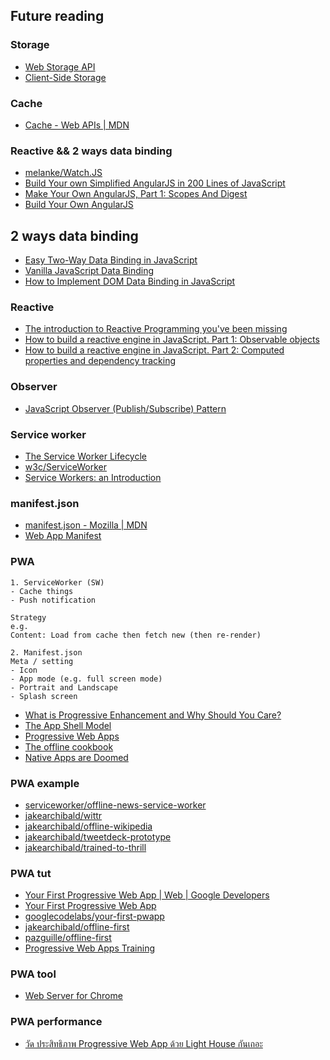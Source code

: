 ## Future reading

### Storage
- [Web Storage API](https://developer.mozilla.org/en-US/docs/Web/API/Web_Storage_API)
- [Client-Side Storage](https://www.html5rocks.com/en/tutorials/offline/storage/)

### Cache
- [Cache - Web APIs | MDN](https://developer.mozilla.org/en-US/docs/Web/API/Cache)

### Reactive && 2 ways data binding
- [melanke/Watch.JS](https://github.com/melanke/Watch.JS/)
- [Build Your own Simplified AngularJS in 200 Lines of JavaScript](http://blog.mgechev.com/2015/03/09/build-learn-your-own-light-lightweight-angularjs/)
- [Make Your Own AngularJS, Part 1: Scopes And Digest](http://teropa.info/blog/2013/11/03/make-your-own-angular-part-1-scopes-and-digest.html)
- [Build Your Own AngularJS](https://github.com/teropa/build-your-own-angularjs)

## 2 ways data binding
- [Easy Two-Way Data Binding in JavaScript](http://www.lucaongaro.eu/blog/2012/12/02/easy-two-way-data-binding-in-javascript/)
- [Vanilla JavaScript Data Binding](https://gist.github.com/austinhyde/4321f22a476e1cbee65f)
- [How to Implement DOM Data Binding in JavaScript](http://stackoverflow.com/questions/16483560/how-to-implement-dom-data-binding-in-javascript)

### Reactive
- [The introduction to Reactive Programming you've been missing](https://gist.github.com/staltz/868e7e9bc2a7b8c1f754)
- [How to build a reactive engine in JavaScript. Part 1: Observable objects](https://monterail.com/blog/2016/how-to-build-a-reactive-engine-in-javascript-part-1-observable-objects)
- [How to build a reactive engine in JavaScript. Part 2: Computed properties and dependency tracking](https://monterail.com/blog/2017/computed-properties-javascript-dependency-tracking)

### Observer
- [JavaScript Observer (Publish/Subscribe) Pattern](https://bumbu.github.io/javascript-observer-publish-subscribe-pattern/)

### Service worker
- [The Service Worker Lifecycle](https://developers.google.com/web/fundamentals/instant-and-offline/service-worker/lifecycle)
- [w3c/ServiceWorker](https://github.com/w3c/ServiceWorker)
- [Service Workers: an Introduction](https://developers.google.com/web/fundamentals/getting-started/primers/service-workers)

### manifest.json
- [manifest.json - Mozilla | MDN](https://developer.mozilla.org/en-US/Add-ons/WebExtensions/manifest.json)
- [Web App Manifest](https://developer.mozilla.org/en-US/docs/Web/Manifest)

### PWA
```
1. ServiceWorker (SW)
- Cache things
- Push notification

Strategy
e.g.
Content: Load from cache then fetch new (then re-render)

2. Manifest.json
Meta / setting
- Icon
- App mode (e.g. full screen mode)
- Portrait and Landscape 
- Splash screen

```
- [What is Progressive Enhancement and Why Should You Care?](https://www.shopify.com/partners/blog/what-is-progressive-enhancement-and-why-should-you-care)
- [The App Shell Model](https://developers.google.com/web/fundamentals/architecture/app-shell)
- [Progressive Web Apps](https://developers.google.com/web/progressive-web-apps/)
- [The offline cookbook](https://jakearchibald.com/2014/offline-cookbook/)
- [Native Apps are Doomed](https://medium.com/javascript-scene/native-apps-are-doomed-ac397148a2c0)

### PWA example
- [serviceworker/offline-news-service-worker](https://github.com/serviceworker/offline-news-service-worker)
- [jakearchibald/wittr](https://github.com/jakearchibald/wittr)
- [jakearchibald/offline-wikipedia](https://github.com/jakearchibald/offline-wikipedia)
- [jakearchibald/tweetdeck-prototype](https://github.com/jakearchibald/tweetdeck-prototype)
- [jakearchibald/trained-to-thrill](https://github.com/jakearchibald/trained-to-thrill)

### PWA tut
- [Your First Progressive Web App | Web | Google Developers](https://developers.google.com/web/fundamentals/getting-started/codelabs/your-first-pwapp/)
- [Your First Progressive Web App](https://codelabs.developers.google.com/codelabs/your-first-pwapp/index.html)
- [googlecodelabs/your-first-pwapp](https://github.com/googlecodelabs/your-first-pwapp/)
- [jakearchibald/offline-first](https://github.com/jakearchibald/offline-first)
- [pazguille/offline-first](https://github.com/pazguille/offline-first)
- [Progressive Web Apps Training](https://developers.google.com/web/ilt/pwa/)

### PWA tool
- [Web Server for Chrome](https://chrome.google.com/webstore/detail/web-server-for-chrome/ofhbbkphhbklhfoeikjpcbhemlocgigb)

### PWA performance
- [วัด ประสิทธิภาพ Progressive Web App ด้วย Light House กันเถอะ](https://medium.com/@thangman22/วัด-ประสิทธิภาพ-progressive-web-app-ด้วย-light-house-กันเถอะ-7c0d0951e384)
